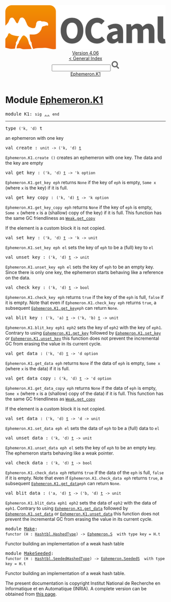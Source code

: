 <!-- ((! set title API !)) ((! set documentation !)) ((! set api !)) ((! set nobreadcrumb !)) -->
<div class="api"><header><nav class="toc brand"><a class="brand" href="https://ocaml.org/"><img src="colour-logo-gray.svg" class="svg" alt="OCaml"></a></nav><nav class="toc"><div class="toc_version"><a href="/docs" id="version-select">Version 4.06</a></div><a href="index.html">&lt; General Index</a><div class="api_search"><input type="text" name="apisearch" id="api_search" oninput="mySearch(false);" onkeypress="this.oninput();" onclick="this.oninput();" onpaste="this.oninput();">
<img src="search_icon.svg" alt="Search" class="svg" onclick="mySearch(false)"></div>
<div id="search_results"></div><div class="toc_title"><a href="#top">Ephemeron.K1</a></div><ul></ul></nav></header>

<h1>Module <a href="type_Ephemeron.K1.html">Ephemeron.K1</a></h1>

<pre><span id="MODULEK1"><span class="keyword">module</span> K1</span>: <code class="code"><span class="keyword">sig</span></code> <a href="Ephemeron.K1.html">..</a> <code class="code"><span class="keyword">end</span></code></pre><hr width="100%">

<pre><span id="TYPEt"><span class="keyword">type</span> <code class="type">('k, 'd)</code> t</span> </pre>
<div class="info ">
<div class="info-desc">
<p>an ephemeron with one key</p>
</div>
</div>


<pre><span id="VALcreate"><span class="keyword">val</span> create</span> : <code class="type">unit -&gt; ('k, 'd) <a href="Ephemeron.K1.html#TYPEt">t</a></code></pre><div class="info ">
<div class="info-desc">
<p><code class="code"><span class="constructor">Ephemeron</span>.<span class="constructor">K1</span>.create&nbsp;()</code> creates an ephemeron with one key. The
      data and the key are empty</p>
</div>
</div>

<pre><span id="VALget_key"><span class="keyword">val</span> get_key</span> : <code class="type">('k, 'd) <a href="Ephemeron.K1.html#TYPEt">t</a> -&gt; 'k option</code></pre><div class="info ">
<div class="info-desc">
<p><code class="code"><span class="constructor">Ephemeron</span>.<span class="constructor">K1</span>.get_key&nbsp;eph</code> returns <code class="code"><span class="constructor">None</span></code> if the key of <code class="code">eph</code> is
      empty, <code class="code"><span class="constructor">Some</span>&nbsp;x</code> (where <code class="code">x</code> is the key) if it is full.</p>
</div>
</div>

<pre><span id="VALget_key_copy"><span class="keyword">val</span> get_key_copy</span> : <code class="type">('k, 'd) <a href="Ephemeron.K1.html#TYPEt">t</a> -&gt; 'k option</code></pre><div class="info ">
<div class="info-desc">
<p><code class="code"><span class="constructor">Ephemeron</span>.<span class="constructor">K1</span>.get_key_copy&nbsp;eph</code> returns <code class="code"><span class="constructor">None</span></code> if the key of <code class="code">eph</code> is
      empty, <code class="code"><span class="constructor">Some</span>&nbsp;x</code> (where <code class="code">x</code> is a (shallow) copy of the key) if
      it is full. This function has the same GC friendliness as <a href="Weak.html#VALget_copy"><code class="code"><span class="constructor">Weak</span>.get_copy</code></a></p>

<p>If the element is a custom block it is not copied.</p>
</div>
</div>

<pre><span id="VALset_key"><span class="keyword">val</span> set_key</span> : <code class="type">('k, 'd) <a href="Ephemeron.K1.html#TYPEt">t</a> -&gt; 'k -&gt; unit</code></pre><div class="info ">
<div class="info-desc">
<p><code class="code"><span class="constructor">Ephemeron</span>.<span class="constructor">K1</span>.set_key&nbsp;eph&nbsp;el</code> sets the key of <code class="code">eph</code> to be a
      (full) key to <code class="code">el</code></p>
</div>
</div>

<pre><span id="VALunset_key"><span class="keyword">val</span> unset_key</span> : <code class="type">('k, 'd) <a href="Ephemeron.K1.html#TYPEt">t</a> -&gt; unit</code></pre><div class="info ">
<div class="info-desc">
<p><code class="code"><span class="constructor">Ephemeron</span>.<span class="constructor">K1</span>.unset_key&nbsp;eph&nbsp;el</code> sets the key of <code class="code">eph</code> to be an
      empty key. Since there is only one key, the ephemeron starts
      behaving like a reference on the data.</p>
</div>
</div>

<pre><span id="VALcheck_key"><span class="keyword">val</span> check_key</span> : <code class="type">('k, 'd) <a href="Ephemeron.K1.html#TYPEt">t</a> -&gt; bool</code></pre><div class="info ">
<div class="info-desc">
<p><code class="code"><span class="constructor">Ephemeron</span>.<span class="constructor">K1</span>.check_key&nbsp;eph</code> returns <code class="code"><span class="keyword">true</span></code> if the key of the <code class="code">eph</code>
      is full, <code class="code"><span class="keyword">false</span></code> if it is empty. Note that even if
      <code class="code"><span class="constructor">Ephemeron</span>.<span class="constructor">K1</span>.check_key&nbsp;eph</code> returns <code class="code"><span class="keyword">true</span></code>, a subsequent
      <a href="Ephemeron.K1.html#VALget_key"><code class="code"><span class="constructor">Ephemeron</span>.<span class="constructor">K1</span>.get_key</code></a><code class="code">eph</code> can return <code class="code"><span class="constructor">None</span></code>.</p>
</div>
</div>

<pre><span id="VALblit_key"><span class="keyword">val</span> blit_key</span> : <code class="type">('k, 'a) <a href="Ephemeron.K1.html#TYPEt">t</a> -&gt; ('k, 'b) <a href="Ephemeron.K1.html#TYPEt">t</a> -&gt; unit</code></pre><div class="info ">
<div class="info-desc">
<p><code class="code"><span class="constructor">Ephemeron</span>.<span class="constructor">K1</span>.blit_key&nbsp;eph1&nbsp;eph2</code> sets the key of <code class="code">eph2</code> with
      the key of <code class="code">eph1</code>. Contrary to using <a href="Ephemeron.K1.html#VALget_key"><code class="code"><span class="constructor">Ephemeron</span>.<span class="constructor">K1</span>.get_key</code></a>
      followed by <a href="Ephemeron.K1.html#VALset_key"><code class="code"><span class="constructor">Ephemeron</span>.<span class="constructor">K1</span>.set_key</code></a> or <a href="Ephemeron.K1.html#VALunset_key"><code class="code"><span class="constructor">Ephemeron</span>.<span class="constructor">K1</span>.unset_key</code></a>
      this function does not prevent the incremental GC from erasing
      the value in its current cycle.</p>
</div>
</div>

<pre><span id="VALget_data"><span class="keyword">val</span> get_data</span> : <code class="type">('k, 'd) <a href="Ephemeron.K1.html#TYPEt">t</a> -&gt; 'd option</code></pre><div class="info ">
<div class="info-desc">
<p><code class="code"><span class="constructor">Ephemeron</span>.<span class="constructor">K1</span>.get_data&nbsp;eph</code> returns <code class="code"><span class="constructor">None</span></code> if the data of <code class="code">eph</code> is
      empty, <code class="code"><span class="constructor">Some</span>&nbsp;x</code> (where <code class="code">x</code> is the data) if it is full.</p>
</div>
</div>

<pre><span id="VALget_data_copy"><span class="keyword">val</span> get_data_copy</span> : <code class="type">('k, 'd) <a href="Ephemeron.K1.html#TYPEt">t</a> -&gt; 'd option</code></pre><div class="info ">
<div class="info-desc">
<p><code class="code"><span class="constructor">Ephemeron</span>.<span class="constructor">K1</span>.get_data_copy&nbsp;eph</code> returns <code class="code"><span class="constructor">None</span></code> if the data of <code class="code">eph</code> is
      empty, <code class="code"><span class="constructor">Some</span>&nbsp;x</code> (where <code class="code">x</code> is a (shallow) copy of the data) if
      it is full. This function has the same GC friendliness as <a href="Weak.html#VALget_copy"><code class="code"><span class="constructor">Weak</span>.get_copy</code></a></p>

<p>If the element is a custom block it is not copied.</p>
</div>
</div>

<pre><span id="VALset_data"><span class="keyword">val</span> set_data</span> : <code class="type">('k, 'd) <a href="Ephemeron.K1.html#TYPEt">t</a> -&gt; 'd -&gt; unit</code></pre><div class="info ">
<div class="info-desc">
<p><code class="code"><span class="constructor">Ephemeron</span>.<span class="constructor">K1</span>.set_data&nbsp;eph&nbsp;el</code> sets the data of <code class="code">eph</code> to be a
      (full) data to <code class="code">el</code></p>
</div>
</div>

<pre><span id="VALunset_data"><span class="keyword">val</span> unset_data</span> : <code class="type">('k, 'd) <a href="Ephemeron.K1.html#TYPEt">t</a> -&gt; unit</code></pre><div class="info ">
<div class="info-desc">
<p><code class="code"><span class="constructor">Ephemeron</span>.<span class="constructor">K1</span>.unset_data&nbsp;eph&nbsp;el</code> sets the key of <code class="code">eph</code> to be an
      empty key. The ephemeron starts behaving like a weak pointer.</p>
</div>
</div>

<pre><span id="VALcheck_data"><span class="keyword">val</span> check_data</span> : <code class="type">('k, 'd) <a href="Ephemeron.K1.html#TYPEt">t</a> -&gt; bool</code></pre><div class="info ">
<div class="info-desc">
<p><code class="code"><span class="constructor">Ephemeron</span>.<span class="constructor">K1</span>.check_data&nbsp;eph</code> returns <code class="code"><span class="keyword">true</span></code> if the data of the <code class="code">eph</code>
      is full, <code class="code"><span class="keyword">false</span></code> if it is empty. Note that even if
      <code class="code"><span class="constructor">Ephemeron</span>.<span class="constructor">K1</span>.check_data&nbsp;eph</code> returns <code class="code"><span class="keyword">true</span></code>, a subsequent
      <a href="Ephemeron.K1.html#VALget_data"><code class="code"><span class="constructor">Ephemeron</span>.<span class="constructor">K1</span>.get_data</code></a><code class="code">eph</code> can return <code class="code"><span class="constructor">None</span></code>.</p>
</div>
</div>

<pre><span id="VALblit_data"><span class="keyword">val</span> blit_data</span> : <code class="type">('a, 'd) <a href="Ephemeron.K1.html#TYPEt">t</a> -&gt; ('b, 'd) <a href="Ephemeron.K1.html#TYPEt">t</a> -&gt; unit</code></pre><div class="info ">
<div class="info-desc">
<p><code class="code"><span class="constructor">Ephemeron</span>.<span class="constructor">K1</span>.blit_data&nbsp;eph1&nbsp;eph2</code> sets the data of <code class="code">eph2</code> with
      the data of <code class="code">eph1</code>. Contrary to using <a href="Ephemeron.K1.html#VALget_data"><code class="code"><span class="constructor">Ephemeron</span>.<span class="constructor">K1</span>.get_data</code></a>
      followed by <a href="Ephemeron.K1.html#VALset_data"><code class="code"><span class="constructor">Ephemeron</span>.<span class="constructor">K1</span>.set_data</code></a> or <a href="Ephemeron.K1.html#VALunset_data"><code class="code"><span class="constructor">Ephemeron</span>.<span class="constructor">K1</span>.unset_data</code></a>
      this function does not prevent the incremental GC from erasing
      the value in its current cycle.</p>
</div>
</div>

<pre><span id="MODULEMake"><span class="keyword">module</span> <a href="Ephemeron.K1.Make.html">Make</a></span>: <div class="sig_block"><code class="code"><span class="keyword">functor</span>&nbsp;(</code><code class="code"><span class="constructor">H</span></code><code class="code">&nbsp;:&nbsp;</code><code class="type"><a href="Hashtbl.HashedType.html">Hashtbl.HashedType</a></code><code class="code">)&nbsp;<span class="keywordsign">-&gt;</span>&nbsp;</code><code class="type"><a href="Ephemeron.S.html">Ephemeron.S</a></code><code class="type">  with type key = H.t</code></div></pre><div class="info">
<p>Functor building an implementation of a weak hash table</p>

</div>

<pre><span id="MODULEMakeSeeded"><span class="keyword">module</span> <a href="Ephemeron.K1.MakeSeeded.html">MakeSeeded</a></span>: <div class="sig_block"><code class="code"><span class="keyword">functor</span>&nbsp;(</code><code class="code"><span class="constructor">H</span></code><code class="code">&nbsp;:&nbsp;</code><code class="type"><a href="Hashtbl.SeededHashedType.html">Hashtbl.SeededHashedType</a></code><code class="code">)&nbsp;<span class="keywordsign">-&gt;</span>&nbsp;</code><code class="type"><a href="Ephemeron.SeededS.html">Ephemeron.SeededS</a></code><code class="type">  with type key = H.t</code></div></pre><div class="info">
<p>Functor building an implementation of a weak hash table.</p>

</div>
<div class="copyright">The present documentation is copyright Institut National de Recherche en Informatique et en Automatique (INRIA). A complete version can be obtained from <a href="http://caml.inria.fr/pub/docs/manual-ocaml/">this page</a>.</div></div>